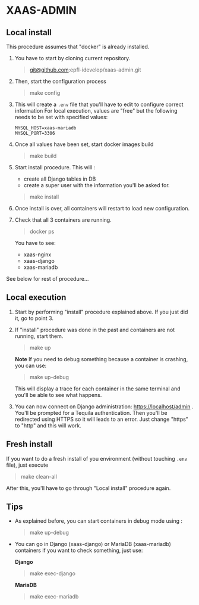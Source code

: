# XAAS-ADMIN

## Local install

This procedure assumes that "docker" is already installed.

1. You have to start by cloning current repository.
    > git@github.com:epfl-idevelop/xaas-admin.git

1. Then, start the configuration process
    > make config
    
1. This will create a `.env` file that you'll have to edit to configure correct information
For local execution, values are "free" but the following needs to be set with specified values:
    ```
    MYSQL_HOST=xaas-mariadb
    MYSQL_PORT=3306
    ```
     
1. Once all values have been set, start docker images build
    > make build
    
1. Start install procedure. This will :
    * create all Django tables in DB
    * create a super user with the information you'll be asked for.
    > make install
    
1. Once install is over, all containers will restart to load new configuration.

1. Check that all 3 containers are running.
    > docker ps
    
    You have to see:
    * xaas-nginx
    * xaas-django
    * xaas-mariadb 

See below for rest of procedure...


## Local execution

1. Start by performing "install" procedure explained above. If you just did it, go to point 3.

1. If "install" procedure was done in the past and containers are not running, start them.
    > make up
    
    **Note** If you need to debug something because a container is crashing, you can use:
    > make up-debug
    
    This will display a trace for each container in the same terminal and you'll be able to see what happens.

1. You can now connect on Django administration: <https://localhost/admin> .
    You'll be prompted for a Tequila authentication. Then you'll be redirected using 
    HTTPS so it will leads to an error. Just change "https" to "http" and this will work.
 
    
## Fresh install

If you want to do a fresh install of you environment (without touching `.env` file), just execute
> make clean-all

After this, you'll have to go through "Local install" procedure again.


## Tips
* As explained before, you can start containers in debug mode using :
    > make up-debug

* You can go in Django (xaas-django) or MariaDB (xaas-mariadb) containers if you want to check something, just use:
    
    **Django**
    > make exec-django
    
    **MariaDB**
    > make exec-mariadb